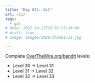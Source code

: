 ```yaml
---
title: "Day 011: Git"
url: /11/
tags:
  - git
# date: 2022-10-22T16:31:27+10:00
# draft: true
# image: images/2020-thumbs/11.jpg

---
```

Complete [OverTheWire.org/bandit](https://overthewire.org/wargames/bandit/) levels:
- Level 30 → Level 31
- Level 31 → Level 32
- Level 32 → Level 33
